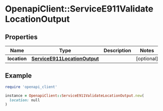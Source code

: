 # OpenapiClient::ServiceE911ValidateLocationOutput

## Properties

| Name | Type | Description | Notes |
| ---- | ---- | ----------- | ----- |
| **location** | [**ServiceE911LocationOutput**](ServiceE911LocationOutput.md) |  | [optional] |

## Example

```ruby
require 'openapi_client'

instance = OpenapiClient::ServiceE911ValidateLocationOutput.new(
  location: null
)
```

